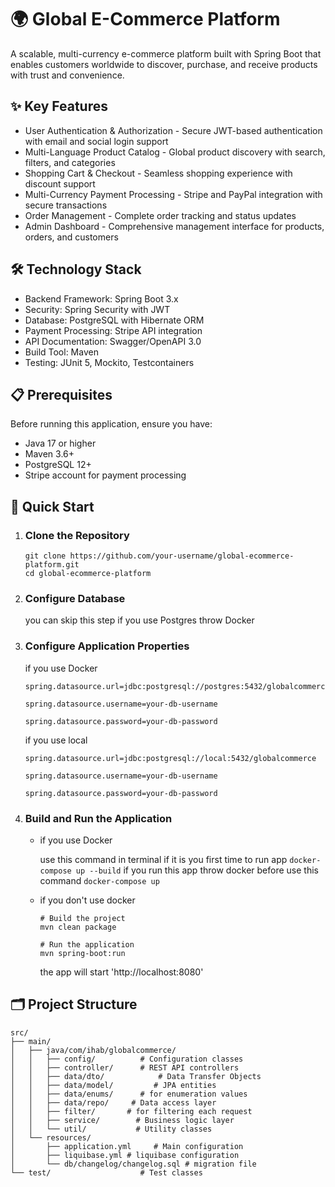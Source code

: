 # 🌍 Global E-Commerce Platform
A scalable, multi-currency e-commerce platform built with Spring Boot that enables customers worldwide to discover, purchase, and receive products with trust and convenience.
## ✨ Key Features
<ul>
<li>User Authentication & Authorization - Secure JWT-based authentication with email and social login support</li>
<li>Multi-Language Product Catalog - Global product discovery with search, filters, and categories</li>
<li>Shopping Cart & Checkout - Seamless shopping experience with discount support</li>
<li>Multi-Currency Payment Processing - Stripe and PayPal integration with secure transactions</li>
<li>Order Management - Complete order tracking and status updates</li>
<li>Admin Dashboard - Comprehensive management interface for products, orders, and customers</li>
</ul>

## 🛠️ Technology Stack
<ul>
<li>Backend Framework: Spring Boot 3.x</li>
<li>Security: Spring Security with JWT</li>
<li>Database: PostgreSQL with Hibernate ORM</li>
<li>Payment Processing: Stripe API integration</li>
<li>API Documentation: Swagger/OpenAPI 3.0</li>
<li>Build Tool: Maven</li>
<li>Testing: JUnit 5, Mockito, Testcontainers</li>
</ul>

## 📋 Prerequisites
Before running this application, ensure you have:
<ul>
<li>Java 17 or higher</li>
<li>Maven 3.6+</li>
<li>PostgreSQL 12+</li>
<li>Stripe account for payment processing</li>
</ul>

## 🚀 Quick Start

<ol>
<li>

 ### Clone the Repository

```
git clone https://github.com/your-username/global-ecommerce-platform.git
cd global-ecommerce-platform
```
</li>
<li>

### Configure Database
you can skip this step if you use Postgres throw Docker
</li>
<li>

### Configure Application Properties

if you use Docker
```
spring.datasource.url=jdbc:postgresql://postgres:5432/globalcommerce

spring.datasource.username=your-db-username

spring.datasource.password=your-db-password
```
if you use local
```
spring.datasource.url=jdbc:postgresql://local:5432/globalcommerce

spring.datasource.username=your-db-username

spring.datasource.password=your-db-password
```

[//]: # ()
[//]: # (stripe.secret-key=your-stripe-secret-key)

[//]: # (stripe.public-key=your-stripe-public-key)

[//]: # ()
[//]: # (jwt.secret=your-jwt-secret-key)

[//]: # (jwt.expiration=86400000)
</li>
<li>

### Build and Run the Application

<ul>
<li>
if you use Docker

use this command in terminal
if it is you first time to run app
```docker-compose up --build```
if you run this app throw docker before use this command
```docker-compose up```
</li>
<li>
if you don't use docker

```
# Build the project
mvn clean package

# Run the application
mvn spring-boot:run
```
the app will start 'http://localhost:8080'
</li>
</ul>
</li>
</ol>

## 🗂️ Project Structure

```
src/
├── main/
│   ├── java/com/ihab/globalcommerce/
│   │   ├── config/          # Configuration classes
│   │   ├── controller/      # REST API controllers
│   │   ├── data/dto/            # Data Transfer Objects
│   │   ├── data/model/         # JPA entities
│   │   ├── data/enums/      # for enumeration values
│   │   ├── data/repo/     # Data access layer
│   │   ├── filter/       # for filtering each request
│   │   ├── service/        # Business logic layer
│   │   └── util/           # Utility classes
│   └── resources/
│       ├── application.yml     # Main configuration
│       ├── liquibase.yml # liquibase configuration
│       └── db/changelog/changelog.sql # migration file
└── test/                    # Test classes
```


[//]: # (here we will add all end point)



    